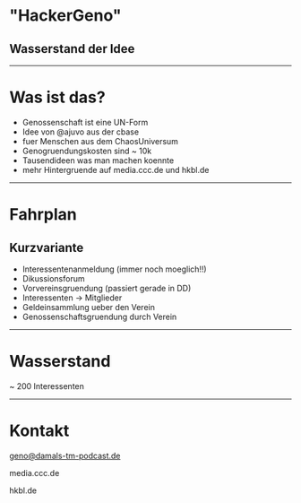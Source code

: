 <!-- $theme: gaia -->


# "HackerGeno"
## Wasserstand der Idee

---

# Was ist das?

* Genossenschaft ist eine UN-Form
* Idee von @ajuvo aus der cbase
* fuer Menschen aus dem ChaosUniversum
* Genogruendungskosten sind ~ 10k 
* Tausendideen was man machen koennte
* mehr Hintergruende auf media.ccc.de und hkbl.de

---

# Fahrplan 
## Kurzvariante

* Interessentenanmeldung (immer noch moeglich!!)
* Dikussionsforum
* Vorvereinsgruendung (passiert gerade in DD)
* Interessenten -> Mitglieder
* Geldeinsammlung ueber den Verein
* Genossenschaftsgruendung durch Verein

---


# Wasserstand

~ 200 Interessenten

---

# Kontakt

geno@damals-tm-podcast.de

media.ccc.de

hkbl.de
